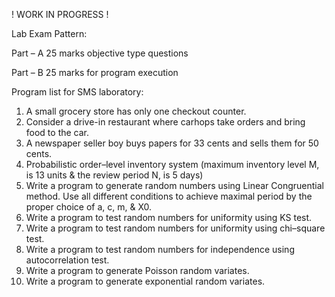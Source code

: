 ! WORK IN PROGRESS !

Lab Exam Pattern:

Part – A
	25 marks objective type questions

Part – B
	25 marks for program execution

Program list for SMS laboratory:

1)	A small grocery store has only one checkout counter. 
2)	Consider a drive-in restaurant where carhops take orders and bring food to the car. 
3)	A newspaper seller boy buys papers for 33 cents and sells them for 50 cents. 
4)	Probabilistic order–level inventory system (maximum inventory level M, is 13 units & the review period N, is 5 days)
5)	Write a program to generate random numbers using Linear Congruential method. Use all different conditions to achieve maximal period by the proper choice of a, c, m, & X0.
6)	Write a program to test random numbers for uniformity using KS test. 
7)	Write a program to test random numbers for uniformity using chi–square test. 
8)	Write a program to test random numbers for independence using autocorrelation test.
9)	Write a program to generate Poisson random variates.
10)	Write a program to generate exponential random variates.

